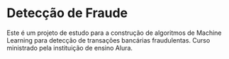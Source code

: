 # Detecção de Fraude

Este é um projeto de estudo para a construção de algoritmos de Machine Learning para detecção de transações bancárias fraudulentas.
Curso ministrado pela instituição de ensino Alura.
